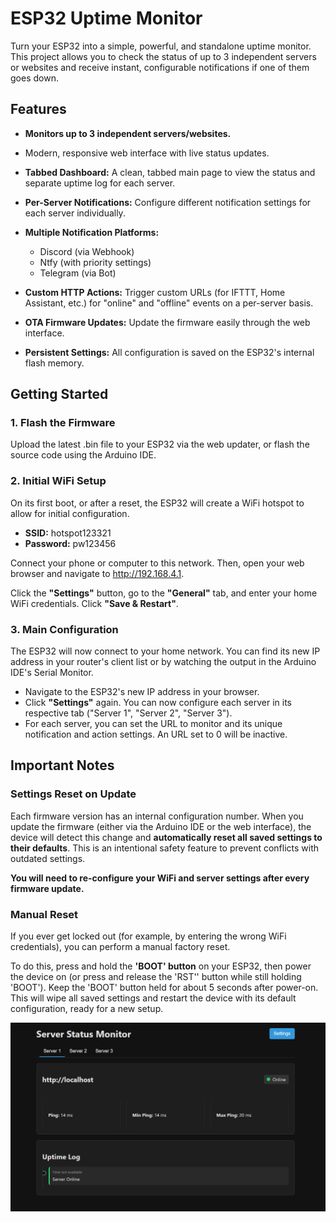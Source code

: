 # **ESP32 Uptime Monitor**

Turn your ESP32 into a simple, powerful, and standalone uptime monitor. This project allows you to check the status of up to 3 independent servers or websites and receive instant, configurable notifications if one of them goes down.

## **Features**

* **Monitors up to 3 independent servers/websites.**
* Modern, responsive web interface with live status updates.
* **Tabbed Dashboard:** A clean, tabbed main page to view the status and separate uptime log for each server.
* **Per-Server Notifications:** Configure different notification settings for each server individually.
* **Multiple Notification Platforms:**

  * Discord (via Webhook)
  * Ntfy (with priority settings)
  * Telegram (via Bot)

* **Custom HTTP Actions:** Trigger custom URLs (for IFTTT, Home Assistant, etc.) for "online" and "offline" events on a per-server basis.
* **OTA Firmware Updates:** Update the firmware easily through the web interface.
* **Persistent Settings:** All configuration is saved on the ESP32's internal flash memory.

## **Getting Started**

### **1. Flash the Firmware**

Upload the latest .bin file to your ESP32 via the web updater, or flash the source code using the Arduino IDE.

### **2. Initial WiFi Setup**

On its first boot, or after a reset, the ESP32 will create a WiFi hotspot to allow for initial configuration.

* **SSID:** hotspot123321
* **Password:** pw123456

Connect your phone or computer to this network. Then, open your web browser and navigate to http://192.168.4.1.

Click the **"Settings"** button, go to the **"General"** tab, and enter your home WiFi credentials. Click **"Save \& Restart"**.

### **3. Main Configuration**

The ESP32 will now connect to your home network. You can find its new IP address in your router's client list or by watching the output in the Arduino IDE's Serial Monitor.

* Navigate to the ESP32's new IP address in your browser.
* Click **"Settings"** again. You can now configure each server in its respective tab ("Server 1", "Server 2", "Server 3").
* For each server, you can set the URL to monitor and its unique notification and action settings. An URL set to 0 will be inactive.

## **Important Notes**

### **Settings Reset on Update**

Each firmware version has an internal configuration number. When you update the firmware (either via the Arduino IDE or the web interface), the device will detect this change and **automatically reset all saved settings to their defaults**. This is an intentional safety feature to prevent conflicts with outdated settings.

**You will need to re-configure your WiFi and server settings after every firmware update.**

### **Manual Reset**

If you ever get locked out (for example, by entering the wrong WiFi credentials), you can perform a manual factory reset.

To do this, press and hold the **'BOOT' button** on your ESP32, then power the device on (or press and release the 'RST'' button while still holding 'BOOT'). Keep the 'BOOT' button held for about 5 seconds after power-on. This will wipe all saved settings and restart the device with its default configuration, ready for a new setup.





![index](3.png)

